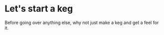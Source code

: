 # Let's start a keg

Before going over anything else, why not just make a keg and get a feel for it.
